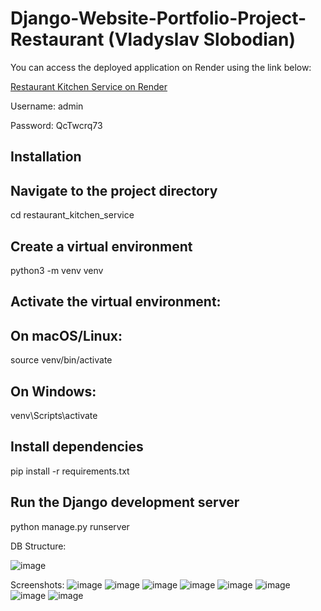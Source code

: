 # Django-Website-Portfolio-Project-Restaurant (Vladyslav Slobodian)


You can access the deployed application on Render using the link below:

[Restaurant Kitchen Service on Render](https://restaurant-kitchen-service-u970.onrender.com)

Username: admin

Password: QcTwcrq73

## Installation

## Navigate to the project directory
cd restaurant_kitchen_service

## Create a virtual environment
python3 -m venv venv

## Activate the virtual environment:

## On macOS/Linux:
source venv/bin/activate

## On Windows:
venv\Scripts\activate

## Install dependencies
pip install -r requirements.txt

## Run the Django development server
python manage.py runserver

DB Structure:

![image](https://github.com/user-attachments/assets/1356335a-ddb7-4f82-935e-20d9feae5b86)

Screenshots:
![image](https://github.com/user-attachments/assets/3015728e-3324-409f-aa97-346843099224)
![image](https://github.com/user-attachments/assets/21c2160e-a0d7-44fc-ae39-4f9db1f700fd)
![image](https://github.com/user-attachments/assets/ded2cc5d-61c0-47f3-8b19-62d953daca1c)
![image](https://github.com/user-attachments/assets/bc8d3b9a-bab3-4a33-8e1f-c2aeeabd11e0)
![image](https://github.com/user-attachments/assets/5bd39b24-16c0-49a1-891f-4e42e97fa420)
![image](https://github.com/user-attachments/assets/7af7ea22-f0a3-491e-a144-4b03fa7ea406)
![image](https://github.com/user-attachments/assets/2fdd8397-469c-4d9d-b2d7-801b2ad9a54f)
![image](https://github.com/user-attachments/assets/c93aed2d-cac7-4ccb-8e78-b8fe2653c09a)

